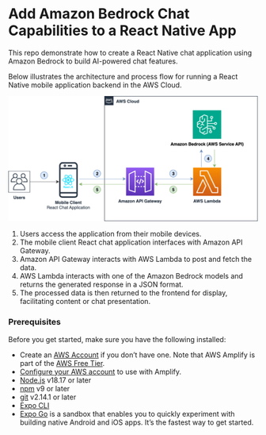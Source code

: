 # Add Amazon Bedrock Chat Capabilities to a React Native App

This repo demonstrate how to create a React Native chat application using Amazon Bedrock to build AI-powered chat features.

Below illustrates the architecture and process flow for running a React Native mobile application backend in the AWS Cloud.

![Architecture and Process Flow](resources/amazon-bedrock-react-native-chat-app-1024x513.png)

1. Users access the application from their mobile devices.
2. The mobile client React chat application interfaces with Amazon API Gateway.
3. Amazon API Gateway interacts with AWS Lambda to post and fetch the data.
4. AWS Lambda interacts with one of the Amazon Bedrock models and returns the generated response in a JSON format.
5. The processed data is then returned to the frontend for display, facilitating content or chat presentation.

### Prerequisites

Before you get started, make sure you have the following installed:

- Create an [AWS Account](https://portal.aws.amazon.com/billing/signup) if you don’t have one. Note that AWS Amplify is part of the [AWS Free Tier](https://aws.amazon.com/amplify/pricing/).
- [Configure your AWS account](https://docs.amplify.aws/react-native/start/account-setup/) to use with Amplify.
- [Node.js](https://nodejs.org/en) v18.17 or later
- [npm](https://www.npmjs.com/) v9 or later
- [git](https://git-scm.com/) v2.14.1 or later
- [Expo CLI](https://docs.expo.dev/more/expo-cli/)
- [Expo Go](https://expo.dev/go) is a sandbox that enables you to quickly experiment with building native Android and iOS apps. It’s the fastest way to get started.
